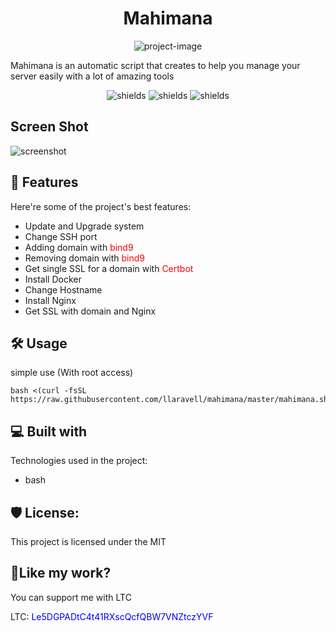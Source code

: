 <h1 align="center" id="title">Mahimana</h1>

<p align="center"><img src="https://socialify.git.ci/llaravell/mahimana/image?description=1&amp;font=Inter&amp;forks=1&amp;issues=1&amp;language=1&amp;name=1&amp;owner=1&amp;pattern=Floating%20Cogs&amp;pulls=1&amp;stargazers=1&amp;theme=Light" alt="project-image"></p>

<p id="description">Mahimana is an automatic script that creates to help you manage your server easily with a lot of amazing tools</p>

<p align="center"><img src="https://img.shields.io/github/license/llaravell/mahimana" alt="shields"> <img src="https://img.shields.io/github/repo-size/llaravell/mahimana" alt="shields"> <img src="https://img.shields.io/github/v/release/llaravell/mahimana
" alt="shields" /></p>

<h2>Screen Shot</h2>
<img src="https://s8.uupload.ir/files/screenshot_from_2024-03-11_15-27-00_fyzj.png" alt="screenshot" />
  
<h2>🧐 Features</h2>

Here're some of the project's best features:

*   Update and Upgrade system
*   Change SSH port
*   Adding domain with <span style="color:red">bind9</span>
*   Removing domain with <span style="color:red">bind9</span>
*   Get single SSL for a domain with <span style="color:red">Certbot</span>
*   Install Docker
*   Change Hostname
*   Install Nginx
*   Get SSL with domain and Nginx

<h2>🛠️ Usage</h2>

<p>simple use (With root access)</p>

```
bash <(curl -fsSL https://raw.githubusercontent.com/llaravell/mahimana/master/mahimana.sh)
```

  
  
<h2>💻 Built with</h2>

Technologies used in the project:

*   bash

<h2>🛡️ License:</h2>

This project is licensed under the MIT

<h2>💖Like my work?</h2>

You can support me with LTC<p>LTC: <span style="color:blue;cursor:copy">Le5DGPADtC4t41RXscQcfQBW7VNZtczYVF</span></p>